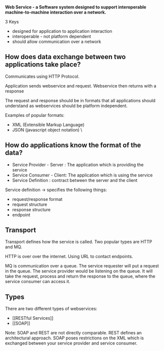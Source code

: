 **Web Service - a Software system designed to support interoperable machine-to-machine interaction over a network.**

3 Keys
- designed for application to application interaction 
- interoperable - not platform dependent
- should allow communication over a network

## How does data exchange between two applications take place?
Communicates using HTTP Protocol.

Application sends webservice and request.
Webservice then returns with a response

The request and response should be in formats that all applications should understand as webservices should be platform independent.

Examples of popular formats:
- XML (Extensible Markup Language)
- JSON (javascript object notation)
\
## How do applications know the format of the data?
- Service Provider - Server : The application which is providing the service
- Service Consumer - Client: The application which is using the service
- Service Definition : contract between the server and the client 

Service definition -> specifies the following things:
- request/response format
- request structure
- response structure
- endpoint

## Transport
Transport defines how the service is called.
Two popular types are HTTP and MQ.

HTTP is over over the internet. Using URL to contact endpoints.

MQ is communication over a queue. The service requester will put a request in the queue. The service provider would be listening on the queue. It will take the request, process and return the response to the queue, where the service consumer can access it.


## Types
There are two different types of webservices:
- [[RESTful Services]]
- [[SOAP]]

Note: SOAP and REST are not directly comparable. REST defines an architectural approach. SOAP poses restrictions on the XML which is exchanged between your service provider and service consumer.
